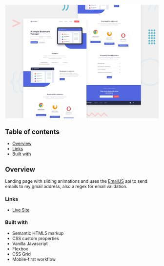 ![](./design/desktop-preview.jpg)

## Table of contents

- [Overview](#overview)
- [Links](#links)
- [Built with](#built-with)

## Overview

Landing page with sliding animations and uses the [EmailJS](https://www.emailjs.com/) api to send emails to my gmail address, also a regex for email validation.

### Links

- [Live Site](https://yacinekahlerras.github.io/bookmark-landing-page/)

### Built with

- Semantic HTML5 markup
- CSS custom properties
- Vanilla Javascript
- Flexbox
- CSS Grid
- Mobile-first workflow
